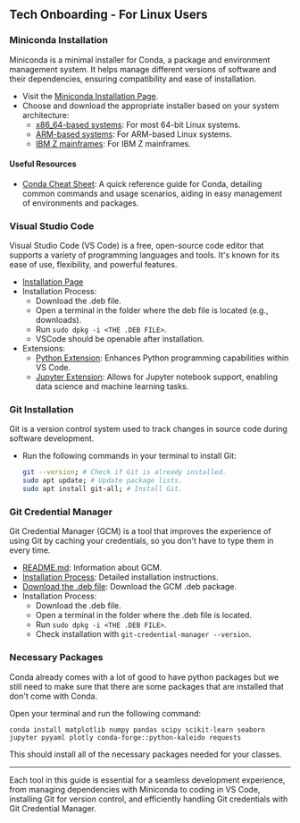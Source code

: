## Tech Onboarding - For Linux Users

### Miniconda Installation
Miniconda is a minimal installer for Conda, a package and environment management system. It helps manage different versions of software and their dependencies, ensuring compatibility and ease of installation.

- Visit the [Miniconda Installation Page](https://docs.conda.io/projects/miniconda/en/latest/index.html).
- Choose and download the appropriate installer based on your system architecture:
  - [x86_64-based systems](https://repo.anaconda.com/miniconda/Miniconda3-latest-Linux-x86_64.sh): For most 64-bit Linux systems.
  - [ARM-based systems](https://repo.anaconda.com/miniconda/Miniconda3-latest-Linux-aarch64.sh): For ARM-based Linux systems.
  - [IBM Z mainframes](https://repo.anaconda.com/miniconda/Miniconda3-latest-Linux-s390x.sh): For IBM Z mainframes.

#### Useful Resources
- [Conda Cheat Sheet](https://conda.io/projects/conda/en/latest/user-guide/cheatsheet.html): A quick reference guide for Conda, detailing common commands and usage scenarios, aiding in easy management of environments and packages.

### Visual Studio Code
Visual Studio Code (VS Code) is a free, open-source code editor that supports a variety of programming languages and tools. It's known for its ease of use, flexibility, and powerful features.

- [Installation Page](https://code.visualstudio.com)
- Installation Process:
  - Download the .deb file.
  - Open a terminal in the folder where the deb file is located (e.g., downloads).
  - Run `sudo dpkg -i <THE .DEB FILE>`.
  - VSCode should be openable after installation.
- Extensions:
  - [Python Extension](https://marketplace.visualstudio.com/items?itemName=ms-python.python): Enhances Python programming capabilities within VS Code.
  - [Jupyter Extension](https://marketplace.visualstudio.com/items?itemName=ms-toolsai.jupyter): Allows for Jupyter notebook support, enabling data science and machine learning tasks.

### Git Installation
Git is a version control system used to track changes in source code during software development.

- Run the following commands in your terminal to install Git:
  ```bash
  git --version; # Check if Git is already installed.
  sudo apt update; # Update package lists.
  sudo apt install git-all; # Install Git.
  ```

### Git Credential Manager
Git Credential Manager (GCM) is a tool that improves the experience of using Git by caching your credentials, so you don't have to type them in every time.

- [README.md](https://github.com/git-ecosystem/git-credential-manager/blob/main/README.md): Information about GCM.
- [Installation Process](https://github.com/git-ecosystem/git-credential-manager/blob/release/docs/install.md): Detailed installation instructions.
- [Download the .deb file](https://github.com/git-ecosystem/git-credential-manager/releases/tag/v2.4.1): Download the GCM .deb package.
- Installation Process:
  - Download the .deb file.
  - Open a terminal in the folder where the .deb file is located.
  - Run `sudo dpkg -i <THE .DEB FILE>`.
  - Check installation with `git-credential-manager --version`.

### Necessary Packages
Conda already comes with a lot of good to have python packages but we still need to make sure that there are some packages that are installed that don't come with Conda.

Open your terminal and run the following command:
```
conda install matplotlib numpy pandas scipy scikit-learn seaborn jupyter pyyaml plotly conda-forge::python-kaleido requests
```

This should install all of the necessary packages needed for your classes.

---

Each tool in this guide is essential for a seamless development experience, from managing dependencies with Miniconda to coding in VS Code, installing Git for version control, and efficiently handling Git credentials with Git Credential Manager.